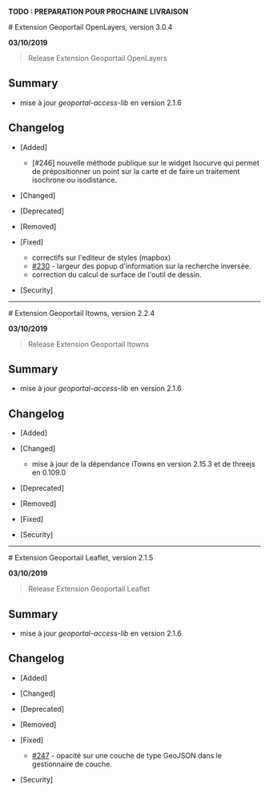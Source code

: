 **TODO : PREPARATION POUR PROCHAINE LIVRAISON**

# Extension Geoportail OpenLayers, version 3.0.4

**03/10/2019**
> Release Extension Geoportail OpenLayers

## Summary

* mise à jour *geoportal-access-lib* en version 2.1.6

## Changelog

* [Added]

    - [#246] nouvelle méthode publique sur le widget Isocurve qui permet de prépositionner un point sur la carte et de faire un traitement isochrone ou isodistance.

* [Changed]

* [Deprecated]

* [Removed]

* [Fixed]

    - correctifs sur l'editeur de styles (mapbox)
    - [#230](https://github.com/IGNF/geoportal-extensions/issues/230) - largeur des popup d'information sur la recherche inversée.
    - correction du calcul de surface de l'outil de dessin.

* [Security]

---

# Extension Geoportail Itowns, version 2.2.4

**03/10/2019**
> Release Extension Geoportail Itowns

## Summary

* mise à jour *geoportal-access-lib* en version 2.1.6

## Changelog

* [Added]

* [Changed]

    - mise à jour de la dépendance iTowns en version 2.15.3 et de threejs en 0.109.0

* [Deprecated]

* [Removed]

* [Fixed]

* [Security]

---

# Extension Geoportail Leaflet, version 2.1.5

**03/10/2019**
> Release Extension Geoportail Leaflet

## Summary

* mise à jour *geoportal-access-lib* en version 2.1.6

## Changelog

* [Added]

* [Changed]

* [Deprecated]

* [Removed]

* [Fixed]

    - [#247](https://github.com/IGNF/geoportal-extensions/issues/247) - opacité sur une couche de type GeoJSON dans le gestionnaire de couche.

* [Security]
